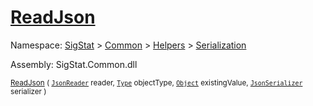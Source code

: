 # [ReadJson](./DistanceFunctionJsonConverter-100664043.md)

Namespace: [SigStat]() > [Common](./../../../README.md) > [Helpers](./../../README.md) > [Serialization](./../README.md)

Assembly: SigStat.Common.dll

<sub>[ReadJson](./DistanceFunctionJsonConverter-100664043.md) ( [`JsonReader`](./DistanceFunctionJsonConverter-100664043.md) reader, [`Type`](https://docs.microsoft.com/en-us/dotnet/api/System.Type) objectType, [`Object`](https://docs.microsoft.com/en-us/dotnet/api/System.Object) existingValue, [`JsonSerializer`](./DistanceFunctionJsonConverter-100664043.md) serializer )         <div style = "text-align: right" ></div></sub>
